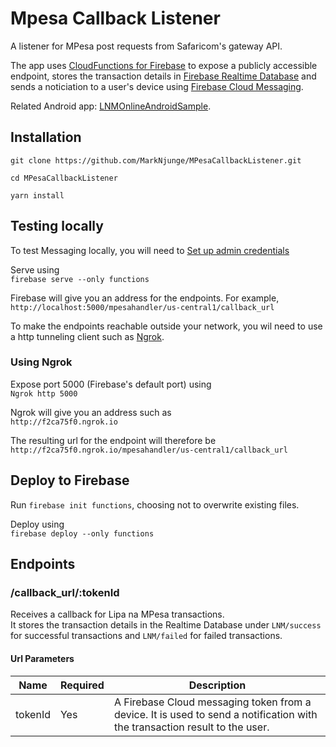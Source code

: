 # Mpesa Callback Listener

A listener for MPesa post requests from Safaricom's gateway API.

The app uses [CloudFunctions for Firebase](https://firebase.google.com/docs/functions/) to expose a publicly accessible endpoint, stores the transaction details in [Firebase Realtime Database](https://firebase.google.com/docs/database/) and sends a noticiation to a user's device using [Firebase Cloud Messaging](https://firebase.google.com/docs/cloud-messaging/).

Related Android app: [LNMOnlineAndroidSample](https://github.com/MarkNjunge/LNMOnlineAndroidSample).

## Installation

```
git clone https://github.com/MarkNjunge/MPesaCallbackListener.git

cd MPesaCallbackListener

yarn install
```

## Testing locally

To test Messaging locally, you will need to [Set up admin credentials](https://firebase.google.com/docs/functions/local-emulator?authuser=0#set_up_admin_credentials_optional)

Serve using  
`firebase serve --only functions`

Firebase will give you an address for the endpoints. For example,  
`http://localhost:5000/mpesahandler/us-central1/callback_url`

To make the endpoints reachable outside your network, you wil need to use a http tunneling client such as [Ngrok](https://ngrok.com/).

### Using Ngrok

Expose port 5000 (Firebase's default port) using  
`Ngrok http 5000`

Ngrok will give you an address such as  
`http://f2ca75f0.ngrok.io`

The resulting url for the endpoint will therefore be  
`http://f2ca75f0.ngrok.io/mpesahandler/us-central1/callback_url`

## Deploy to Firebase

Run `firebase init functions`, choosing not to overwrite existing files.

Deploy using  
`firebase deploy --only functions`

## Endpoints

### /callback_url/:tokenId

Receives a callback for Lipa na MPesa transactions.  
It stores the transaction details in the Realtime Database under `LNM/success` for successful transactions and `LNM/failed` for failed transactions.

#### Url Parameters

| Name    | Required | Description                                                                                                                |
| ------- | -------- | -------------------------------------------------------------------------------------------------------------------------- |
| tokenId | Yes      | A Firebase Cloud messaging token from a device. It is used to send a notification with the transaction result to the user. |
